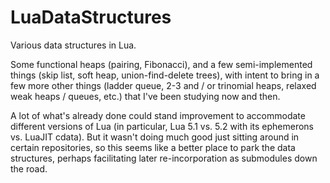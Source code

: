 LuaDataStructures
=================

Various data structures in Lua.

Some functional heaps (pairing, Fibonacci), and a few semi-implemented things (skip list, soft heap, union-find-delete trees), with intent to bring in a few more other things (ladder queue, 2-3 and / or trinomial heaps, relaxed weak heaps / queues, etc.) that I've been studying now and then.

A lot of what's already done could stand improvement to accommodate different versions of Lua (in particular, Lua 5.1 vs. 5.2 with its ephemerons vs. LuaJIT cdata). But it wasn't doing much good just sitting around in certain repositories, so this seems like a better place to park the data structures, perhaps facilitating later re-incorporation as submodules down the road.
